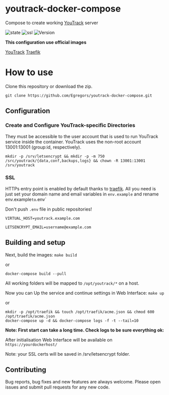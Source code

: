 # youtrack-docker-compose
Compose to create working [YouTrack](https://www.jetbrains.com/youtrack/) server

![state](https://img.shields.io/badge/state-stable-brightgreen.svg)
![ssl](https://img.shields.io/badge/HTTPs-traefik-brightgreen.svg)
![Version](https://img.shields.io/badge/YouTrack%20ver.%3A-2019.1.52973-brightgreen.svg)

**This configuration use official images**

[YouTrack](https://hub.docker.com/r/jetbrains/youtrack)
[Traefik](https://hub.docker.com/_/traefik)

# How to use

Clone this repository or download the zip.

```
git clone https://github.com/Egregors/youtrack-docker-compose.git
```

## Configuration

### Create and Configure YouTrack-specific Directories

They must be accessible to the user account that is used to run YouTrack service inside the container. 
YouTrack uses the non-root account 13001:13001 (group:id, respectively).
```
mkdir -p /srv/letsencrypt && mkdir -p -m 750 /src/youtrack/{data,conf,backups,logs} && chown -R 13001:13001 /srv/youtrack
```

### SSL

HTTPs entry point is enabled by default thanks to [traefik](https://traefik.io/). 
All you need is just set your domain name and email variables in `env.example` 
and rename env.example` to `.env`

Don't push `.env` file in public repositories!

```
VIRTUAL_HOST=youtrack.example.com

LETSENCRYPT_EMAIL=username@example.com
```

## Building and setup

Next, build the images: `make build`

or

```
docker-compose build --pull
```

All working folders will be mapped to `/opt/youtrack/*` on a host.

Now you can Up the service and continue settings in Web Interface: `make up`

or 

```
mkdir -p /opt/traefik && touch /opt/traefik/acme.json && chmod 600 /opt/traefik/acme.json
docker-compose up -d && docker-compose logs -f -t --tail=10
```

**Note: First start can take a long time. Check logs to be sure everything ok:**

After initialisation Web Interface will be available on `https://yourdockerhost/`

Note: your SSL certs will be saved in /srv/letsencrypt folder.

## Contributing

Bug reports, bug fixes and new features are always welcome.
Please open issues and submit pull requests for any new code.
